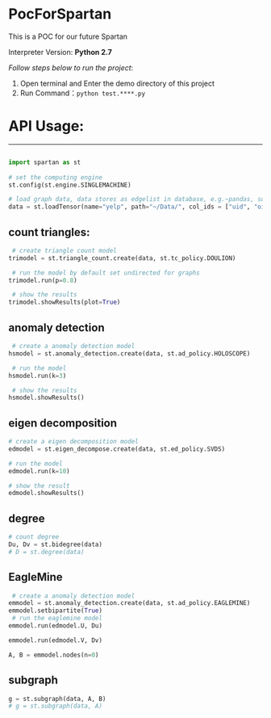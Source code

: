 # PocForSpartan
This is a POC for our future Spartan

Interpreter Version: **Python 2.7**

*Follow steps below to run the project*:

1. Open terminal and Enter the demo directory of this project
2. Run Command：``python test.****.py``

# API Usage:
------

```python

import spartan as st
   
# set the computing engine
st.config(st.engine.SINGLEMACHINE)

# load graph data, data stores as edgelist in database, e.g.~pandas, sqlite, postgress, hive
data = st.loadTensor(name="yelp", path="~/Data/", col_ids = ["uid", "oid", "rating"], col_types = [int, int, int])

```
## count triangles:

```python
 # create triangle count model
trimodel = st.triangle_count.create(data, st.tc_policy.DOULION)

 # run the model by default set undirected for graphs
trimodel.run(p=0.8)

 # show the results
trimodel.showResults(plot=True)
```

## anomaly detection
```python
 # create a anomaly detection model
hsmodel = st.anomaly_detection.create(data, st.ad_policy.HOLOSCOPE)

 # run the model
hsmodel.run(k=3)

 # show the results
hsmodel.showResults()
```

## eigen decomposition
```python
# create a eigen decomposition model
edmodel = st.eigen_decompose.create(data, st.ed_policy.SVDS)

# run the model
edmodel.run(k=10)

# show the result
edmodel.showResults()
```

## degree
```python
# count degree
Du, Dv = st.bidegree(data)
# D = st.degree(data)
```

## EagleMine
```python
 # create a anomaly detection model
emmodel = st.anomaly_detection.create(data, st.ad_policy.EAGLEMINE)
emmodel.setbipartite(True)
 # run the eaglemine model
emmodel.run(edmodel.U, Du)

emmodel.run(edmodel.V, Dv)

A, B = emmodel.nodes(n=0)

```
## subgraph
```python
g = st.subgraph(data, A, B)
# g = st.subgraph(data, A)
```
